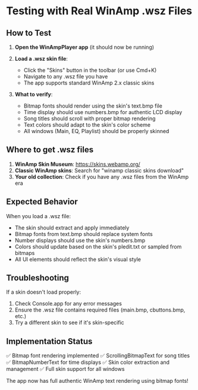 # Testing with Real WinAmp .wsz Files

## How to Test

1. **Open the WinAmpPlayer app** (it should now be running)

2. **Load a .wsz skin file**:
   - Click the "Skins" button in the toolbar (or use Cmd+K)
   - Navigate to any .wsz file you have
   - The app supports standard WinAmp 2.x classic skins

3. **What to verify**:
   - Bitmap fonts should render using the skin's text.bmp file
   - Time display should use numbers.bmp for authentic LCD display
   - Song titles should scroll with proper bitmap rendering
   - Text colors should adapt to the skin's color scheme
   - All windows (Main, EQ, Playlist) should be properly skinned

## Where to get .wsz files

1. **WinAmp Skin Museum**: https://skins.webamp.org/
2. **Classic WinAmp skins**: Search for "winamp classic skins download"
3. **Your old collection**: Check if you have any .wsz files from the WinAmp era

## Expected Behavior

When you load a .wsz file:
- The skin should extract and apply immediately
- Bitmap fonts from text.bmp should replace system fonts
- Number displays should use the skin's numbers.bmp
- Colors should update based on the skin's pledit.txt or sampled from bitmaps
- All UI elements should reflect the skin's visual style

## Troubleshooting

If a skin doesn't load properly:
1. Check Console.app for any error messages
2. Ensure the .wsz file contains required files (main.bmp, cbuttons.bmp, etc.)
3. Try a different skin to see if it's skin-specific

## Implementation Status

✅ Bitmap font rendering implemented
✅ ScrollingBitmapText for song titles
✅ BitmapNumberText for time displays
✅ Skin color extraction and management
✅ Full skin support for all windows

The app now has full authentic WinAmp text rendering using bitmap fonts!